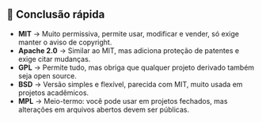 ## 📝 Conclusão rápida

- **MIT** → Muito permissiva, permite usar, modificar e vender, só exige manter o aviso de copyright.  
- **Apache 2.0** → Similar ao MIT, mas adiciona proteção de patentes e exige citar mudanças.  
- **GPL** → Permite tudo, mas obriga que qualquer projeto derivado também seja open source.  
- **BSD** → Versão simples e flexível, parecida com MIT, muito usada em projetos acadêmicos.  
- **MPL** → Meio-termo: você pode usar em projetos fechados, mas alterações em arquivos abertos devem ser públicas.  